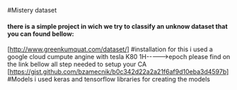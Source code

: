 #Mistery dataset
#### there is a simple project in wich we try to classify an unknow dataset that you can found bellow:
[http://www.greenkumquat.com/dataset/]
#installation
for this i used a google cloud cumpute angine with tesla K80  1H----->epoch
please find on the link bellow all step needed to setup your CA
[https://gist.github.com/bzamecnik/b0c342d22a2a21f6af9d10eba3d4597b]
#Models 
i used keras and tensorflow libraries for creating the models 